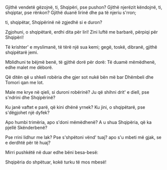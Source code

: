Gjithë vendetë gëzojnë,
ti, Shqipëri, pse pushon?
Gjithë njerëzit këndojnë,
ti, shqiptar, pse rënkon?
Gjithë duanë lirinë
dhe pa të njeriu s'rron;

ti, shqipëtar, Shqipërinë
në zgjedhë si e duron?

Zgjohuni, o shqipëtarë,
erdhi dita për liri!
Zini luftë me barbarë,
përpiqi për Shqipëri!

Të krishter' e myslimanë,
të tërë një sua kemi;
gegë, toskë, dibranë,
gjithë shqipëtarë jemi.

Mblidhuni te bëjmë benë,
të gjithë dorë për dorë:
Të duamë mëmëdhenë,
edhe malet me dëborë.

Që ditën që u shkeli
robëria dhe gjer sot
nukë bën më bar Dhëmbeli
dhe Tomori qan me lot.

Male me krye në qieli,
si duroni robërinë?
Ju që shihni drit' e diell,
pse s'ndrini dhe Shqipërinë?

Ku janë vaftet e parë,
që kini dhënë yrnek?
Ku jini, o shqipëtarë,
pse s'dëgjohet një dyfek?

Apo humbi trimëria,
apo s'doni mëmëdhenë?
A u shua Shqipëria,
që ka pjellë Skënderbenë?

Pse rrini lidhur me lak?
Pse s'shpëtoni vënd' tuaj?
apo s'u mbeti më gjak,
se e derdhtë për të huaj?

Mirri pushkëtë në duar
edhe bëni besa-besë:

Shqipëria do shpëtuar,
kokë turku të mos mbesë!
